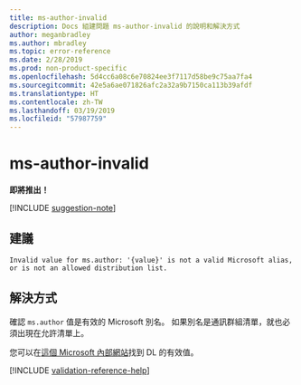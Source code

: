 ```yaml
---
title: ms-author-invalid
description: Docs 組建問題 ms-author-invalid 的說明和解決方式
author: meganbradley
ms.author: mbradley
ms.topic: error-reference
ms.date: 2/28/2019
ms.prod: non-product-specific
ms.openlocfilehash: 5d4cc6a08c6e70824ee3f7117d58be9c75aa7fa4
ms.sourcegitcommit: 42e5a6ae071826afc2a32a9b7150ca113b39afdf
ms.translationtype: HT
ms.contentlocale: zh-TW
ms.lasthandoff: 03/19/2019
ms.locfileid: "57987759"
---
```

# <a name="ms-author-invalid"></a>ms-author-invalid

**即將推出！**

[!INCLUDE [suggestion-note](includes/suggestion-note.md)]

## <a name="suggestion"></a>建議

`Invalid value for ms.author: '{value}' is not a valid Microsoft alias, or is not an allowed distribution list.`

## <a name="resolution"></a>解決方式

確認 `ms.author` 值是有效的 Microsoft 別名。 如果別名是通訊群組清單，就也必須出現在允許清單上。

您可以在[這個 Microsoft 內部網站](https://docsmetadatatool.azurewebsites.net/allowlists)找到 DL 的有效值。

<!--make sure to add this file to your includes folder and verify the path-->
[!INCLUDE [validation-reference-help](includes/validation-reference-help.md)]
